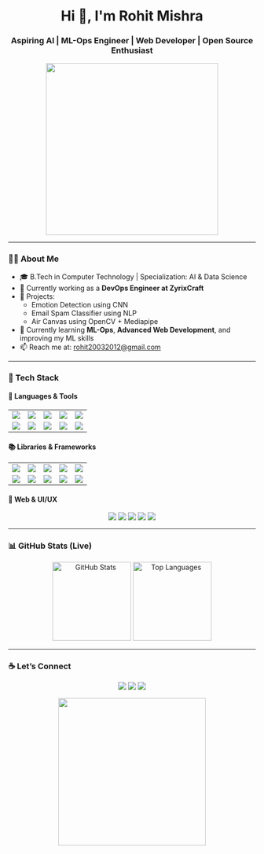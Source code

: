 <h1 align="center">Hi 👋, I'm Rohit Mishra</h1>
<h3 align="center">Aspiring AI | ML-Ops Engineer | Web Developer | Open Source Enthusiast</h3>

<p align="center">
  <img src="https://raw.githubusercontent.com/abhisheknaiidu/abhisheknaiidu/master/code.gif" width="350" />
</p>

---

### 👨‍💻 About Me

- 🎓 B.Tech in Computer Technology | Specialization: AI & Data Science  
- 🔧 Currently working as a **DevOps Engineer at ZyrixCraft**  
- 🚀 Projects:
  - Emotion Detection using CNN
  - Email Spam Classifier using NLP
  - Air Canvas using OpenCV + Mediapipe  
- 🌱 Currently learning **ML-Ops**, **Advanced Web Development**, and improving my ML skills  
- 📫 Reach me at: [rohit20032012@gmail.com](mailto:rohit20032012@gmail.com)  

---

### 🚀 Tech Stack

#### 🧠 Languages & Tools

<table>
  <tr>
    <td><img src="https://img.shields.io/badge/-Python-05122A?style=flat&logo=python"/></td>
    <td><img src="https://img.shields.io/badge/-C++-05122A?style=flat&logo=c%2B%2B&logoColor=blue"/></td>
    <td><img src="https://img.shields.io/badge/-Dart-05122A?style=flat&logo=dart"/></td>
    <td><img src="https://img.shields.io/badge/-R-05122A?style=flat&logo=r"/></td>
    <td><img src="https://img.shields.io/badge/-SQL-05122A?style=flat&logo=postgresql"/></td>
  </tr>
  <tr>
    <td><img src="https://img.shields.io/badge/-HTML5-05122A?style=flat&logo=html5"/></td>
    <td><img src="https://img.shields.io/badge/-CSS3-05122A?style=flat&logo=css3&logoColor=1572B6"/></td>
    <td><img src="https://img.shields.io/badge/-JavaScript-05122A?style=flat&logo=javascript"/></td>
    <td><img src="https://img.shields.io/badge/-Git-05122A?style=flat&logo=git"/></td>
    <td><img src="https://img.shields.io/badge/-GitHub-05122A?style=flat&logo=github"/></td>
  </tr>
</table>

#### 📚 Libraries & Frameworks

<table>
  <tr>
    <td><img src="https://img.shields.io/badge/-TensorFlow-05122A?style=flat&logo=tensorflow"/></td>
    <td><img src="https://img.shields.io/badge/-Keras-05122A?style=flat&logo=keras"/></td>
    <td><img src="https://img.shields.io/badge/-Scikit%20Learn-05122A?style=flat&logo=scikit-learn"/></td>
    <td><img src="https://img.shields.io/badge/-OpenCV-05122A?style=flat&logo=opencv"/></td>
    <td><img src="https://img.shields.io/badge/-NLTK-05122A?style=flat&logo=nltk"/></td>
  </tr>
  <tr>
    <td><img src="https://img.shields.io/badge/-NumPy-05122A?style=flat&logo=numpy"/></td>
    <td><img src="https://img.shields.io/badge/-Pandas-05122A?style=flat&logo=pandas"/></td>
    <td><img src="https://img.shields.io/badge/-Flask-05122A?style=flat&logo=flask"/></td>
    <td><img src="https://img.shields.io/badge/-Flutter-05122A?style=flat&logo=flutter"/></td>
    <td><img src="https://img.shields.io/badge/-PostgreSQL-05122A?style=flat&logo=postgresql"/></td>
  </tr>
</table>

#### 🎨 Web & UI/UX

<p align="center">
  <img src="https://img.shields.io/badge/-React-05122A?style=flat&logo=react"/>
  <img src="https://img.shields.io/badge/-Tailwind%20CSS-05122A?style=flat&logo=tailwind-css"/>
  <img src="https://img.shields.io/badge/-Figma-05122A?style=flat&logo=figma"/>
  <img src="https://img.shields.io/badge/-VS%20Code-05122A?style=flat&logo=visual-studio-code"/>
  <img src="https://img.shields.io/badge/-Looker%20Studio-05122A?style=flat"/>
</p>

---

### 📊 GitHub Stats (Live)

<p align="center">
  <img height="160" src="https://github-readme-stats.vercel.app/api?username=RMx-03&show_icons=true&theme=tokyonight&hide_border=true" alt="GitHub Stats" />
  <img height="160" src="https://github-readme-stats.vercel.app/api/top-langs/?username=RMx-03&layout=compact&theme=tokyonight&hide_border=true" alt="Top Languages" />
</p>

---

### ☕ Let’s Connect

<p align="center">
  <a href="https://www.linkedin.com/in/rohitmishra03/"><img src="https://img.shields.io/badge/-LinkedIn-05122A?style=flat&logo=linkedin" /></a>
  <a href="mailto:rohit20032012@gmail.com"><img src="https://img.shields.io/badge/-Email-05122A?style=flat&logo=gmail" /></a>
  <a href="https://github.com/RMx-03"><img src="https://img.shields.io/badge/-GitHub-05122A?style=flat&logo=github" /></a>
</p>

<p align="center">
  <img src="https://raw.githubusercontent.com/saadeghi/saadeghi/master/dino.gif" width="300"/>
</p>
